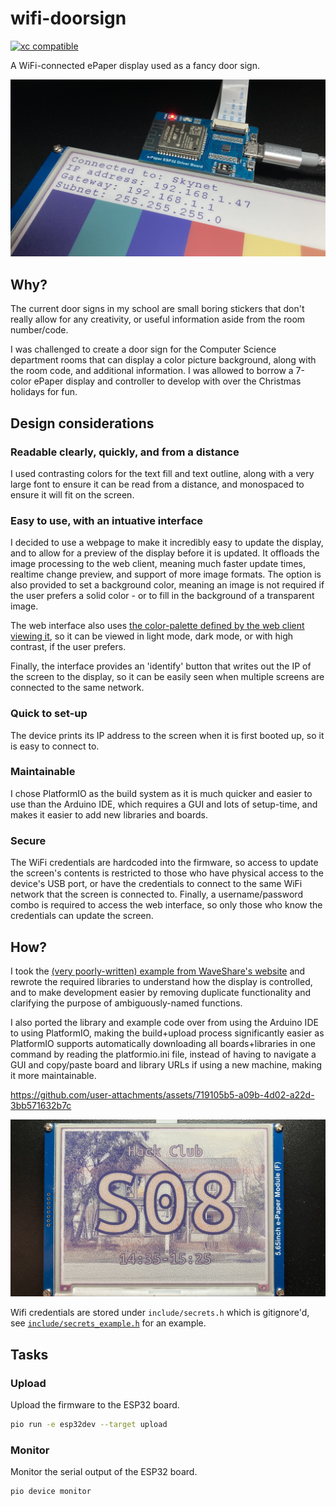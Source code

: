 # wifi-doorsign
[![xc compatible](https://xcfile.dev/badge.svg)](https://xcfile.dev)

A WiFi-connected ePaper display used as a fancy door sign.

![IP setup screen](ip_splash.JPEG)

## Why?

The current door signs in my school are small boring stickers that don't really allow for any creativity, or useful information aside from the room number/code. 

I was challenged to create a door sign for the Computer Science department rooms that can display a color picture background, along with the room code, and additional information. I was allowed to borrow a 7-color ePaper display and controller to develop with over the Christmas holidays for fun.

## Design considerations

### Readable clearly, quickly, and from a distance

I used contrasting colors for the text fill and text outline, along with a very large font to ensure it can be read from a distance, and monospaced to ensure it will fit on the screen.

### Easy to use, with an intuative interface

I decided to use a webpage to make it incredibly easy to update the display, and to allow for a preview of the display before it is updated. It offloads the image processing to the web client, meaning much faster update times, realtime change preview, and support of more image formats. The option is also provided to set a background color, meaning an image is not required if the user prefers a solid color - or to fill in the background of a transparent image.

The web interface also uses [the color-palette defined by the web client viewing it](https://developer.mozilla.org/en-US/docs/Web/CSS/system-color), so it can be viewed in light mode, dark mode, or with high contrast, if the user prefers.

Finally, the interface provides an 'identify' button that writes out the IP of the screen to the display, so it can be easily seen when multiple screens are connected to the same network.

### Quick to set-up

The device prints its IP address to the screen when it is first booted up, so it is easy to connect to.

### Maintainable

I chose PlatformIO as the build system as it is much quicker and easier to use than the Arduino IDE, which requires a GUI and lots of setup-time, and makes it easier to add new libraries and boards.

### Secure

The WiFi credentials are hardcoded into the firmware, so access to update the screen's contents is restricted to those who have physical access to the device's USB port, or have the credentials to connect to the same WiFi network that the screen is connected to. Finally, a username/password combo is required to access the web interface, so only those who know the credentials can update the screen.

## How?

I took the [(very poorly-written) example from WaveShare's website](https://files.waveshare.com/upload/5/50/E-Paper_ESP32_Driver_Board_Code.7z) and rewrote the required libraries to understand how the display is controlled, and to make development easier by removing duplicate functionality and clarifying the purpose of ambiguously-named functions.

I also ported the library and example code over from using the Arduino IDE to using PlatformIO, making the build+upload process significantly easier as PlatformIO supports automatically downloading all boards+libraries in one command by reading the platformio.ini file, instead of having to navigate a GUI and copy/paste board and library URLs if using a new machine, making it more maintainable.

https://github.com/user-attachments/assets/719105b5-a09b-4d02-a22d-3bb571632b7c

![image screen](hackclub.JPEG)

Wifi credentials are stored under `include/secrets.h` which is gitignore'd, see [`include/secrets_example.h`](include/secrets_example.h) for an example.

## Tasks

### Upload

Upload the firmware to the ESP32 board.

```bash
pio run -e esp32dev --target upload
```

### Monitor

Monitor the serial output of the ESP32 board.

```bash
pio device monitor
```

